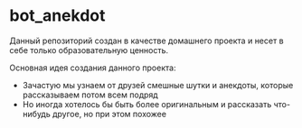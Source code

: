 # bot_anekdot

Данный репозиторий создан в качестве домашнего проекта и несет в себе только образовательную ценность.

Основная идея создания данного проекта:
- Зачастую мы узнаем от друзей смешные шутки и анекдоты, которые рассказываем потом всем подряд
- Но иногда хотелось бы быть более оригинальным и рассказать что-нибудь другое, но при этом похожее

